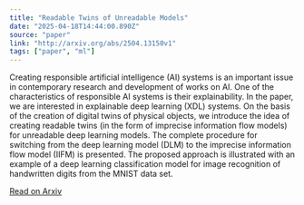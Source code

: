 ```yaml
---
title: "Readable Twins of Unreadable Models"
date: "2025-04-18T14:44:00.890Z"
source: "paper"
link: "http://arxiv.org/abs/2504.13150v1"
tags: ["paper", "ml"]
---
```


Creating responsible artificial intelligence (AI) systems is an important issue in contemporary research and development of works on AI. One of the characteristics of responsible AI systems is their explainability. In the paper, we are interested in explainable deep learning (XDL) systems. On the basis of the creation of digital twins of physical objects, we introduce the idea of creating readable twins (in the form of imprecise information flow models) for unreadable deep learning models. The complete procedure for switching from the deep learning model (DLM) to the imprecise information flow model (IIFM) is presented. The proposed approach is illustrated with an example of a deep learning classification model for image recognition of handwritten digits from the MNIST data set.

[Read on Arxiv](http://arxiv.org/abs/2504.13150v1)
